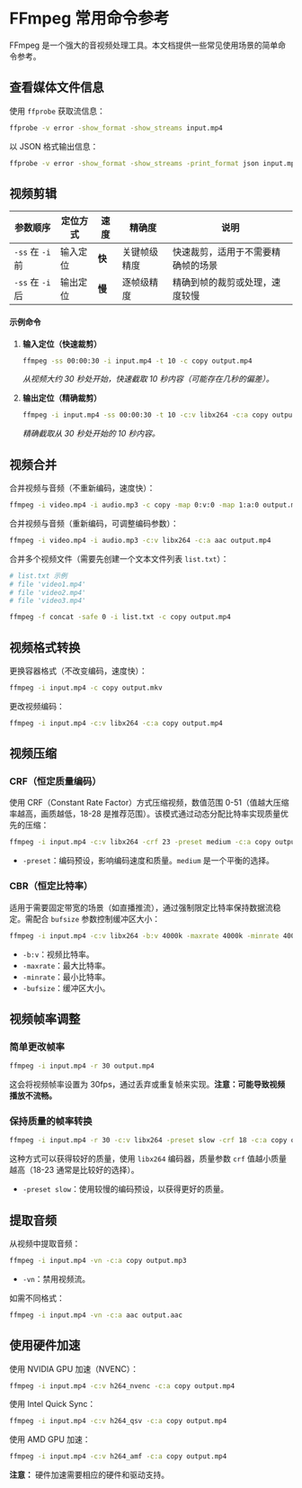 # FFmpeg 常用命令参考

FFmpeg 是一个强大的音视频处理工具。本文档提供一些常见使用场景的简单命令参考。

## 查看媒体文件信息

使用 `ffprobe` 获取流信息：

```bash
ffprobe -v error -show_format -show_streams input.mp4
```

以 JSON 格式输出信息：

```bash
ffprobe -v error -show_format -show_streams -print_format json input.mp4
```

## 视频剪辑

| 参数顺序           | 定位方式 | 速度   | 精确度       | 说明                                     |
|--------------------|----------|--------|--------------|------------------------------------------|
| `-ss` 在 `-i` 前   | 输入定位 | **快** | 关键帧级精度 | 快速裁剪，适用于不需要精确帧的场景       |
| `-ss` 在 `-i` 后   | 输出定位 | **慢** | 逐帧级精度   | 精确到帧的裁剪或处理，速度较慢             |

#### 示例命令

1. **输入定位（快速裁剪）**

   ```bash
   ffmpeg -ss 00:00:30 -i input.mp4 -t 10 -c copy output.mp4
   ```

   *从视频大约 30 秒处开始，快速截取 10 秒内容（可能存在几秒的偏差）。*

2. **输出定位（精确裁剪）**

   ```bash
   ffmpeg -i input.mp4 -ss 00:00:30 -t 10 -c:v libx264 -c:a copy output.mp4
   ```

   *精确截取从 30 秒处开始的 10 秒内容。*

## 视频合并

合并视频与音频（不重新编码，速度快）：

```bash
ffmpeg -i video.mp4 -i audio.mp3 -c copy -map 0:v:0 -map 1:a:0 output.mp4
```

合并视频与音频（重新编码，可调整编码参数）：

```bash
ffmpeg -i video.mp4 -i audio.mp3 -c:v libx264 -c:a aac output.mp4
```

合并多个视频文件（需要先创建一个文本文件列表 `list.txt`）：

```bash
# list.txt 示例
# file 'video1.mp4'
# file 'video2.mp4'
# file 'video3.mp4'

ffmpeg -f concat -safe 0 -i list.txt -c copy output.mp4
```

## 视频格式转换

更换容器格式（不改变编码，速度快）：

```bash
ffmpeg -i input.mp4 -c copy output.mkv
```

更改视频编码：

```bash
ffmpeg -i input.mp4 -c:v libx264 -c:a copy output.mp4
```

## 视频压缩

### CRF（恒定质量编码）

使用 CRF（Constant Rate Factor）方式压缩视频，数值范围 0-51（值越大压缩率越高，画质越低，18-28 是推荐范围）。该模式通过动态分配比特率实现质量优先的压缩：

```bash
ffmpeg -i input.mp4 -c:v libx264 -crf 23 -preset medium -c:a copy output.mp4
```

*   `-preset`：编码预设，影响编码速度和质量。`medium` 是一个平衡的选择。

### CBR（恒定比特率）

适用于需要固定带宽的场景（如直播推流），通过强制限定比特率保持数据流稳定。需配合 `bufsize` 参数控制缓冲区大小：

```bash
ffmpeg -i input.mp4 -c:v libx264 -b:v 4000k -maxrate 4000k -minrate 4000k -bufsize 2000k -c:a copy output.mp4
```

*   `-b:v`：视频比特率。
*   `-maxrate`：最大比特率。
*   `-minrate`：最小比特率。
*   `-bufsize`：缓冲区大小。

## 视频帧率调整

### 简单更改帧率

```bash
ffmpeg -i input.mp4 -r 30 output.mp4
```

这会将视频帧率设置为 30fps，通过丢弃或重复帧来实现。**注意：可能导致视频播放不流畅。**

### 保持质量的帧率转换

```bash
ffmpeg -i input.mp4 -r 30 -c:v libx264 -preset slow -crf 18 -c:a copy output.mp4
```

这种方式可以获得较好的质量，使用 `libx264` 编码器，质量参数 `crf` 值越小质量越高（18-23 通常是比较好的选择）。

*   `-preset slow`：使用较慢的编码预设，以获得更好的质量。

## 提取音频

从视频中提取音频：

```bash
ffmpeg -i input.mp4 -vn -c:a copy output.mp3
```

*   `-vn`：禁用视频流。

如需不同格式：

```bash
ffmpeg -i input.mp4 -vn -c:a aac output.aac
```

## 使用硬件加速

使用 NVIDIA GPU 加速（NVENC）：

```bash
ffmpeg -i input.mp4 -c:v h264_nvenc -c:a copy output.mp4
```

使用 Intel Quick Sync：

```bash
ffmpeg -i input.mp4 -c:v h264_qsv -c:a copy output.mp4
```

使用 AMD GPU 加速：

```bash
ffmpeg -i input.mp4 -c:v h264_amf -c:a copy output.mp4
```

**注意：** 硬件加速需要相应的硬件和驱动支持。